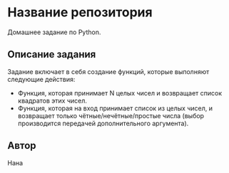 # Название репозитория

Домашнее задание по Python. 

## Описание задания

Задание включает в себя создание функций, которые выполняют следующие действия:

- Функция, которая принимает N целых чисел и возвращает список квадратов этих чисел.
- Функция, которая на вход принимает список из целых чисел, и возвращает только чётные/нечётные/простые числа (выбор производится передачей дополнительного аргумента).

## Автор

Нана